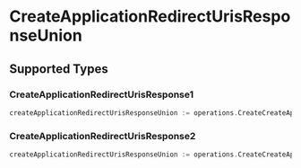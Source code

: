 # CreateApplicationRedirectUrisResponseUnion


## Supported Types

### CreateApplicationRedirectUrisResponse1

```go
createApplicationRedirectUrisResponseUnion := operations.CreateCreateApplicationRedirectUrisResponseUnionCreateApplicationRedirectUrisResponse1(operations.CreateApplicationRedirectUrisResponse1{/* values here */})
```

### CreateApplicationRedirectUrisResponse2

```go
createApplicationRedirectUrisResponseUnion := operations.CreateCreateApplicationRedirectUrisResponseUnionCreateApplicationRedirectUrisResponse2(operations.CreateApplicationRedirectUrisResponse2{/* values here */})
```

